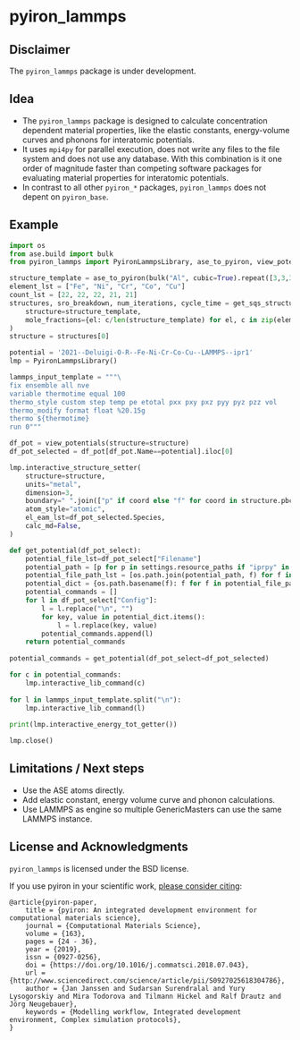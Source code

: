 # pyiron_lammps

## Disclaimer
The `pyiron_lammps` package is under development. 

## Idea
* The `pyiron_lammps` package is designed to calculate concentration dependent material properties, like the elastic constants, energy-volume curves and phonons for interatomic potentials. 
* It uses `mpi4py` for parallel execution, does not write any files to the file system and does not use any database. With this combination is it one order of magnitude faster than competing software packages for evaluating material properties for interatomic potentials. 
* In contrast to all other `pyiron_*` packages, `pyiron_lammps` does not depent on `pyiron_base`. 

## Example
```python
import os
from ase.build import bulk
from pyiron_lammps import PyironLammpsLibrary, ase_to_pyiron, view_potentials, settings, get_sqs_structures

structure_template = ase_to_pyiron(bulk("Al", cubic=True).repeat([3,3,3]))
element_lst = ["Fe", "Ni", "Cr", "Co", "Cu"]
count_lst = [22, 22, 22, 21, 21]
structures, sro_breakdown, num_iterations, cycle_time = get_sqs_structures(
    structure=structure_template,
    mole_fractions={el: c/len(structure_template) for el, c in zip(element_lst, count_lst)},
)
structure = structures[0]

potential = '2021--Deluigi-O-R--Fe-Ni-Cr-Co-Cu--LAMMPS--ipr1'
lmp = PyironLammpsLibrary()

lammps_input_template = """\
fix ensemble all nve
variable thermotime equal 100
thermo_style custom step temp pe etotal pxx pxy pxz pyy pyz pzz vol
thermo_modify format float %20.15g
thermo ${thermotime}
run 0"""

df_pot = view_potentials(structure=structure)
df_pot_selected = df_pot[df_pot.Name==potential].iloc[0]

lmp.interactive_structure_setter(
    structure=structure,
    units="metal",
    dimension=3,
    boundary=" ".join(["p" if coord else "f" for coord in structure.pbc]),
    atom_style="atomic",
    el_eam_lst=df_pot_selected.Species,
    calc_md=False,
)

def get_potential(df_pot_select):
    potential_file_lst=df_pot_select["Filename"]
    potential_path = [p for p in settings.resource_paths if "iprpy" in p][-1]
    potential_file_path_lst = [os.path.join(potential_path, f) for f in potential_file_lst]
    potential_dict = {os.path.basename(f): f for f in potential_file_path_lst}
    potential_commands = []
    for l in df_pot_select["Config"]:
        l = l.replace("\n", "")
        for key, value in potential_dict.items():
            l = l.replace(key, value)
        potential_commands.append(l)
    return potential_commands
    
potential_commands = get_potential(df_pot_select=df_pot_selected)

for c in potential_commands:
    lmp.interactive_lib_command(c)
    
for l in lammps_input_template.split("\n"):
    lmp.interactive_lib_command(l)
    
print(lmp.interactive_energy_tot_getter())

lmp.close()
```

## Limitations / Next steps
* Use the ASE atoms directly.
* Add elastic constant, energy volume curve and phonon calculations. 
* Use LAMMPS as engine so multiple GenericMasters can use the same LAMMPS instance. 

## License and Acknowledgments
`pyiron_lammps` is licensed under the BSD license.

If you use pyiron in your scientific work, [please consider citing](http://www.sciencedirect.com/science/article/pii/S0927025618304786):

```
@article{pyiron-paper,
    title = {pyiron: An integrated development environment for computational materials science},
    journal = {Computational Materials Science},
    volume = {163},
    pages = {24 - 36},
    year = {2019},
    issn = {0927-0256},
    doi = {https://doi.org/10.1016/j.commatsci.2018.07.043},
    url = {http://www.sciencedirect.com/science/article/pii/S0927025618304786},
    author = {Jan Janssen and Sudarsan Surendralal and Yury Lysogorskiy and Mira Todorova and Tilmann Hickel and Ralf Drautz and Jörg Neugebauer},
    keywords = {Modelling workflow, Integrated development environment, Complex simulation protocols},
}
```
